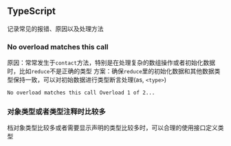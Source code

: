 ## TypeScript
记录常见的报错、原因以及处理方法

### No overload matches this call
原因：常常发生于`contact`方法，特别是在处理复杂的数组操作或者初始化数据时，比如`reduce`不是正确的类型
方案：确保`reduce`里的初始化数据和其他数据类型保持一致，可以对初始数据进行类型断言处理(as, `<type>`)
```sh
No overload matches this call Overload 1 of 2...
```

### 对象类型或者类型注释时比较多
档对象类型比较多或者需要显示声明的类型比较多时，可以合理的使用接口定义类型